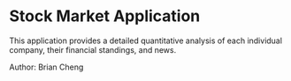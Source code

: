 # Stock Market Application

This application provides a detailed quantitative analysis of each individual company,
their financial standings, and news.

Author: Brian Cheng

